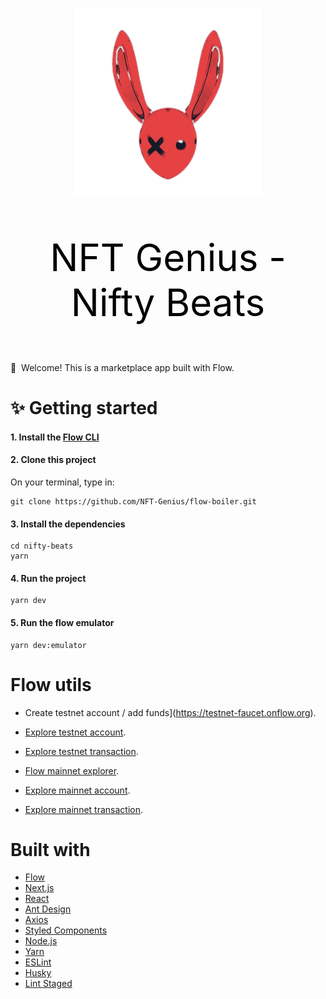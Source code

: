 <p align="center">
  <img width="300" src="./nft_genius.png" />
</p>
<p align="center" style="color: black; font-size: 60px;">
  NFT Genius - Nifty Beats
</p>

👋 &nbsp;Welcome! This is a marketplace app built with Flow.

# ✨ Getting started

#### 1. Install the [Flow CLI](https://docs.onflow.org/flow-cli/install)

#### 2. Clone this project

On your terminal, type in:

```
git clone https://github.com/NFT-Genius/flow-boiler.git
```

#### 3. Install the dependencies

```
cd nifty-beats
yarn
```

#### 4. Run the project

```
yarn dev
```

#### 5. Run the flow emulator

```
yarn dev:emulator
```

# Flow utils

- Create testnet account / add funds](https://testnet-faucet.onflow.org).
- [Explore testnet account](https://flow-view-source.com/testnet/account/0xACCOUNTADDRESS).
- [Explore testnet transaction](https://flow-view-source.com/testnet/tx/TRANSACTIONHASH).

- [Flow mainnet explorer](https://flowscan.org/).
- [Explore mainnet account](https://flow-view-source.com/account/0xACCOUNTADDRESS).
- [Explore mainnet transaction](https://flow-view-source.com/tx/TRANSACTIONHASH).

# Built with

- [Flow](https://www.onflow.org/)
- [Next.js](https://nextjs.org/)
- [React](https://reactjs.org/)
- [Ant Design](https://ant.design/)
- [Axios](https://github.com/axios/axios)
- [Styled Components](https://styled-components.com/)
- [Node.js](https://nodejs.org/)
- [Yarn](https://yarnpkg.com/)
- [ESLint](https://eslint.org/)
- [Husky](https://github.com/typicode/husky)
- [Lint Staged](https://github.com/okonet/lint-staged)
